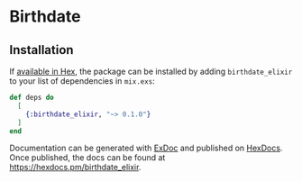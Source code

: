 # Birthdate

## Installation

If [available in Hex](https://hex.pm/docs/publish), the package can be installed
by adding `birthdate_elixir` to your list of dependencies in `mix.exs`:

```elixir
def deps do
  [
    {:birthdate_elixir, "~> 0.1.0"}
  ]
end
```

Documentation can be generated with [ExDoc](https://github.com/elixir-lang/ex_doc)
and published on [HexDocs](https://hexdocs.pm). Once published, the docs can
be found at <https://hexdocs.pm/birthdate_elixir>.

